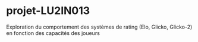 # projet-LU2IN013
Exploration du comportement des systèmes de rating (Elo, Glicko,  Glicko-2) en fonction des capacités des joueurs
